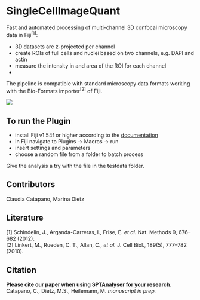 # SingleCellImageQuant
Fast and automated processing of multi-channel 3D confocal microscopy data in Fiji<sup>[1]</sup>:

- 3D datasets are z-projected per channel
- create ROIs of full cells and nuclei based on two channels, e.g. DAPI and actin
- measure the intensity in and area of the ROI for each channel
- 
The pipeline is compatible with standard microscopy data formats working with the Bio-Formats importer<sup>[2]</sup> of Fiji.

![](tmp/SingleCellImageQuant_Workflow.png)

## To run the Plugin
- install Fiji v1.54f or higher according to the [documentation](https://imagej.net/software/fiji/downloads) 
- in Fiji navigate to Plugins → Macros → run
- insert settings and parameters
- choose a random file from a folder to batch process

Give the analysis a try with the file in the testdata folder.

## Contributors
Claudia Catapano, Marina Dietz

## Literature
[1] Schindelin, J., Arganda-Carreras, I., Frise, E. *et al.* Nat. Methods 9, 676–682 (2012).</br>
[2] Linkert, M., Rueden, C. T., Allan, C., *et al.* J. Cell Biol., 189(5), 777–782 (2010).

## Citation
**Please cite our paper when using SPTAnalyser for your research.** </br>
Catapano, C., Dietz, M.S., Heilemann, M. *manuscript in prep.*

